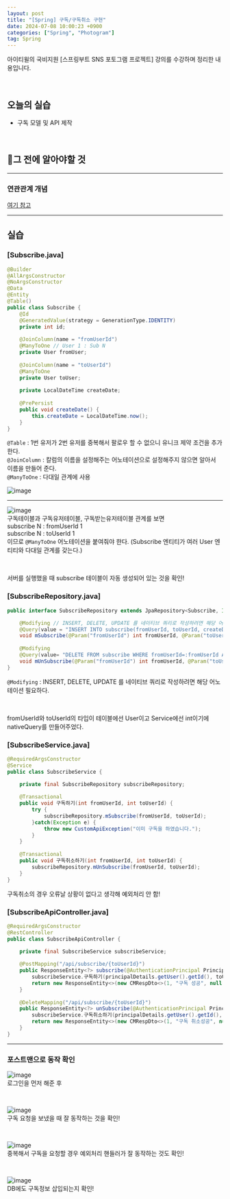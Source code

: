 ```yaml
---
layout: post
title: "[Spring] 구독/구독취소 구현"
date: 2024-07-08 10:00:23 +0900
categories: ["Spring", "Photogram"]
tag: Spring
---  
```


아이티윌의 국비지원 [스프링부트 SNS 포토그램 프로젝트] 강의를 수강하며 정리한 내용입니다.

<br>

## 오늘의 실습
- 구독 모델 및 API 제작

<br>

## 🔎그 전에 알아야할 것
---
### 연관관계 개념
[여기 참고](https://bong0716.github.io/posts/Table-Relationships/)

---

## 실습
### **[Subscribe.java]**
```java
@Builder
@AllArgsConstructor
@NoArgsConstructor
@Data
@Entity
@Table()
public class Subscribe {
	@Id
	@GeneratedValue(strategy = GenerationType.IDENTITY)
	private int id;
	
	@JoinColumn(name = "fromUserId")
	@ManyToOne // User 1 : Sub N
	private User fromUser;
	
	@JoinColumn(name = "toUserId")
	@ManyToOne
	private User toUser;
	
	private LocalDateTime createDate;
	
	@PrePersist
	public void createDate() {
		this.createDate = LocalDateTime.now();
	}
}
```
`@Table` : 1번 유저가 2번 유저를 중복해서 팔로우 할 수 없으니 유니크 제약 조건을 추가한다.   
`@JoinColumn` : 칼럼의 이름을 설정해주는 어노테이션으로 설정해주지 않으면 알아서 이름을 만들어 준다.   
`@ManyToOne` : 다대일 관계에 사용

![image](https://github.com/bong0716/photogram/assets/119990564/c8f6dc48-d714-43b2-a2c6-7d9bd5c5a303)

---

![image](https://github.com/bong0716/photogram/assets/119990564/ed967859-87fc-4523-8d92-e9ea92e1acf9)  
구독테이블과 구독유저테이블, 구독받는유저테이블 관계를 보면    
subscribe N : fromUserId 1    
subscribe N : toUserId 1    
이므로 `@ManyToOne` 어노테이션을 붙여줘야 한다. (Subscribe 엔티티가 여러 User 엔티티와 다대일 관계를 갖는다.)

<br>

서버를 실행했을 때 subscribe 테이블이 자동 생성되어 있는 것을 확인!

### **[SubscribeRepository.java]**
```java
public interface SubscribeRepository extends JpaRepository<Subscribe, Integer>{

	@Modifying // INSERT, DELETE, UPDATE 를 네이티브 쿼리로 작성하려면 해당 어노테이션 필요
	@Query(value = "INSERT INTO subscribe(fromUserId, toUserId, createDate) VALUES(:fromUserId, :toUserId, now())", nativeQuery = true)
	void mSubscribe(@Param("fromUserId") int fromUserId, @Param("toUserId") int toUserId);
	
	@Modifying
	@Query(value= "DELETE FROM subscribe WHERE fromUserId=:fromUserId AND toUserId=:toUserId", nativeQuery=true)
	void mUnSubscribe(@Param("fromUserId") int fromUserId, @Param("toUserId") int toUserId);
}

```
`@Modifying` : INSERT, DELETE, UPDATE 를 네이티브 쿼리로 작성하려면 해당 어노테이션 필요하다.   

<br>

fromUserId와 toUserId의 타입이 테이블에선 User이고 Service에선 int이기에 nativeQuery를 만들어주었다. 

### **[SubscribeService.java]**
```java
@RequiredArgsConstructor
@Service
public class SubscribeService {

	private final SubscribeRepository subscribeRepository;
	
	@Transactional
	public void 구독하기(int fromUserId, int toUserId) {
		try {
			subscribeRepository.mSubscribe(fromUserId, toUserId);
		}catch(Exception e) {
			throw new CustomApiException("이미 구독을 하였습니다.");
		}
	}
	
	@Transactional
	public void 구독취소하기(int fromUserId, int toUserId) {
		subscribeRepository.mUnSubscribe(fromUserId, toUserId);
	}
}
```
구독취소의 경우 오류날 상황이 없다고 생각해 예외처리 안 함! 

### **[SubscribeApiController.java]**
```java
@RequiredArgsConstructor
@RestController
public class SubscribeApiController {

	private final SubscribeService subscribeService;
	
	@PostMapping("/api/subscribe/{toUserId}")
	public ResponseEntity<?> subscribe(@AuthenticationPrincipal PrincipalDetails principalDetails, @PathVariable int toUserId){
		subscribeService.구독하기(principalDetails.getUser().getId(), toUserId);
		return new ResponseEntity<>(new CMRespDto<>(1, "구독 성공", null), HttpStatus.OK);
	}
	
	@DeleteMapping("/api/subscribe/{toUserId}")
	public ResponseEntity<?> unSubscribe(@AuthenticationPrincipal PrincipalDetails principalDetails, @PathVariable int toUserId){
		subscribeService.구독취소하기(principalDetails.getUser().getId(), toUserId);
		return new ResponseEntity<>(new CMRespDto<>(1, "구독 취소성공", null), HttpStatus.OK);
	}
}
```

---

### 포스트맨으로 동작 확인

![image](https://github.com/bong0716/photogram/assets/119990564/8a9a8b54-f747-4cc1-aa12-a2df91c01335)   
로그인을 먼저 해준 후

<br>

![image](https://github.com/bong0716/photogram/assets/119990564/9ee35d7d-6983-45df-923f-4b161b435328)   
구독 요청을 보냈을 때 잘 동작하는 것을 확인!   

<br>

![image](https://github.com/bong0716/photogram/assets/119990564/34d9af55-5f40-4e84-9d03-8ad285f84fc3)   
중복해서 구독을 요청할 경우 예외처리 핸들러가 잘 동작하는 것도 확인!

<br>

![image](https://github.com/bong0716/photogram/assets/119990564/170d61d9-7955-4f10-97c8-27f4fde34be5)    
DB에도 구독정보 삽입되는지 확인!